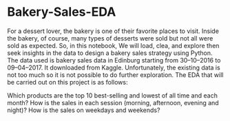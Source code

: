 # Bakery-Sales-EDA

For a dessert lover, the bakery is one of their favorite places to visit. Inside the bakery, of course, many types of desserts were sold but not all were sold as expected. So, in this notebook, We will load, clea, and explore then seek insights in the data to design a bakery sales strategy using Python. The data used is bakery sales data in Edinburg starting from 30–10–2016 to 09–04–2017. It downloaded from Kaggle. Unfortunately, the existing data is not too much so it is not possible to do further exploration. The EDA that will be carried out on this project is as follows:

Which products are the top 10 best-selling and lowest of all time and each month?
How is the sales in each session (morning, afternoon, evening and night)?
How is the sales on weekdays and weekends?
